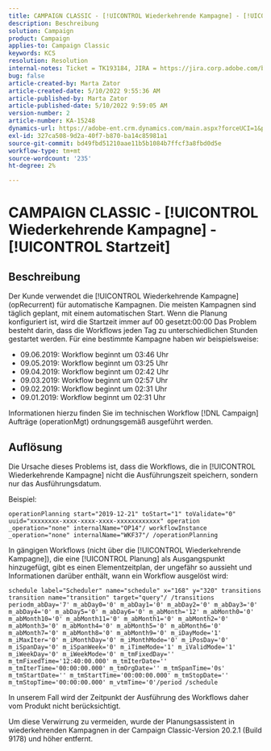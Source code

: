 ```yaml
---
title: CAMPAIGN CLASSIC - [!UICONTROL Wiederkehrende Kampagne] - [!UICONTROL Startzeit]
description: Beschreibung
solution: Campaign
product: Campaign
applies-to: Campaign Classic
keywords: KCS
resolution: Resolution
internal-notes: Ticket = TK193184, JIRA = https://jira.corp.adobe.com/browse/NEO-18567
bug: false
article-created-by: Marta Zator
article-created-date: 5/10/2022 9:55:36 AM
article-published-by: Marta Zator
article-published-date: 5/10/2022 9:59:05 AM
version-number: 2
article-number: KA-15248
dynamics-url: https://adobe-ent.crm.dynamics.com/main.aspx?forceUCI=1&pagetype=entityrecord&etn=knowledgearticle&id=c8207854-47d0-ec11-a7b5-00224809c101
exl-id: 327ca508-9d2a-40f7-b870-ba14c85981a1
source-git-commit: bd49fbd51210aae11b5b1084b7ffcf3a8fbd0d5e
workflow-type: tm+mt
source-wordcount: '235'
ht-degree: 2%

---
```


# CAMPAIGN CLASSIC - [!UICONTROL Wiederkehrende Kampagne] - [!UICONTROL Startzeit]

## Beschreibung


Der Kunde verwendet die [!UICONTROL Wiederkehrende Kampagne] (opRecurrent) für automatische Kampagnen. Die meisten Kampagnen sind täglich geplant, mit einem automatischen Start. Wenn die Planung konfiguriert ist, wird die Startzeit immer auf 00 gesetzt:00:00 Das Problem besteht darin, dass die Workflows jeden Tag zu unterschiedlichen Stunden gestartet werden.
Für eine bestimmte Kampagne haben wir beispielsweise:

- 09.06.2019: Workflow beginnt um 03:46 Uhr
- 09.05.2019: Workflow beginnt um 03:25 Uhr
- 09.04.2019: Workflow beginnt um 02:42 Uhr
- 09.03.2019: Workflow beginnt um 02:57 Uhr
- 09.02.2019: Workflow beginnt um 02:31 Uhr
- 09.01.2019: Workflow beginnt um 02:31 Uhr


Informationen hierzu finden Sie im technischen Workflow [!DNL Campaign] Aufträge (operationMgt) ordnungsgemäß ausgeführt werden.


## Auflösung


Die Ursache dieses Problems ist, dass die Workflows, die in [!UICONTROL Wiederkehrende Kampagne] nicht die Ausführungszeit speichern, sondern nur das Ausführungsdatum.

Beispiel:

`operationPlanning start="2019-12-21" toStart="1" toValidate="0" uuid="xxxxxxxx-xxxx-xxxx-xxxx-xxxxxxxxxxxx" operation _operation="none" internalName="OP14"/ workflowInstance _operation="none" internalName="WKF37"/ /operationPlanning`

In gängigen Workflows (nicht über die [!UICONTROL Wiederkehrende Kampagne]), die eine [!UICONTROL Planung] als Ausgangspunkt hinzugefügt, gibt es einen Elementzeitplan, der ungefähr so aussieht und Informationen darüber enthält, wann ein Workflow ausgelöst wird:

`schedule label="Scheduler" name="schedule" x="168" y="320" transitions transition name="transition" target="query"/ /transitions periodm_abDay='7' m_abDay0='0' m_abDay1='0' m_abDay2='0' m_abDay3='0' m_abDay4='0' m_abDay5='0' m_abDay6='0' m_abMonth='12' m_abMonth0='0' m_abMonth10='0' m_abMonth11='0' m_abMonth1='0' m_abMonth2='0' m_abMonth3='0' m_abMonth4='0' m_abMonth5='0' m_abMonth6='0' m_abMonth7='0' m_abMonth8='0' m_abMonth9='0' m_iDayMode='1' m_iMaxIter='0' m_iMonthDay='0' m_iMonthMode='0' m_iPosDay='0' m_iSpanDay='0' m_iSpanWeek='0' m_iTimeMode='1' m_iValidMode='1' m_iWeekDay='0' m_iWeekMode='0' m_tmFixedDay='' m_tmFixedTime='12:40:00.000' m_tmIterDate='' m_tmIterTime='00:00:00.000' m_tmOrgDate='' m_tmSpanTime='0s' m_tmStartDate='' m_tmStartTime='00:00:00.000' m_tmStopDate='' m_tmStopTime='00:00:00.000' m_vtmTime='0'/period /schedule`

In unserem Fall wird der Zeitpunkt der Ausführung des Workflows daher vom Produkt nicht berücksichtigt.

Um diese Verwirrung zu vermeiden, wurde der Planungsassistent in wiederkehrenden Kampagnen in der Campaign Classic-Version 20.2.1 (Build 9178) und höher entfernt.
